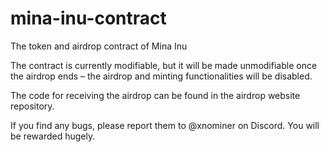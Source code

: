 # mina-inu-contract
The token and airdrop contract of Mina Inu

The contract is currently modifiable, but it will be made unmodifiable once the airdrop ends – the airdrop and minting functionalities will be disabled.

The code for receiving the airdrop can be found in the airdrop website repository.

If you find any bugs, please report them to @xnominer on Discord. You will be rewarded hugely.
